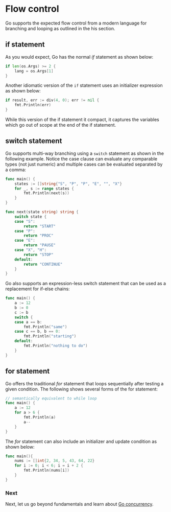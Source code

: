# Flow control
Go supports the expected flow control from a modern language for branching and looping as outlined in the his section.
## if statement
As you would expect, Go has the normal *if* statement as shown below:
```go
if len(os.Args) >= 2 {
	lang = os.Args[1]
}
```
Another idiomatic version of the `if` statement uses an initializer expression as shown below:
```go
if result, err := div(4, 0); err != nil {
	fmt.Println(err)
}
```
While this version of the if statement it compact, it captures the variables which go out of scope at the end of the if statement.

## switch statement
Go supports multi-way branching using a `switch` statement as shown in the following example.  Notice the case clause can evaluate any comparable types (not just numeric) and multiple cases can be evaluated separated by a comma:  
```go
func main() {
	states := []string{"S", "P", "P", "E", "", "X"}
	for _, s := range states {
		fmt.Println(next(s))
	}
}

func next(state string) string {
	switch state {
	case "S":
		return "START"
	case "P":
		return "PROC"
	case "E":
		return "PAUSE"
	case "X", "H":
		return "STOP"
	default:
		return "CONTINUE"
	}
}

```
Go also supports an expression-less switch statement that can be used as a replacement for if-else chains:
```go
func main() {
	a := 12
	b := 0
	c := b
	switch {
	case a == b:
		fmt.Println("same")
	case c == b, b == 0:
		fmt.Println("starting")
	default:
		fmt.Println("nothing to do")
	}
}
```
## for statement
Go offers the traditional *for* statement that loops sequentially after testing a given condition. 
The following shows several forms of the for statement:
```go
// semantically equivalent to while loop
func main() {
	a := 12
	for a > 6 {
		fmt.Println(a)
		a--
	}
}
```
The *for* statement can also include an initializer and update condition as shown below:
```go
func main(){
    nums := []int{2, 34, 5, 43, 64, 22}
    for i := 0; i < 6; i = i + 2 {
	    fmt.Println(nums[i])
    }
}
```

### Next
Next, let us go beyond fundamentals and learn about [Go concurrency](./concurrency.md).